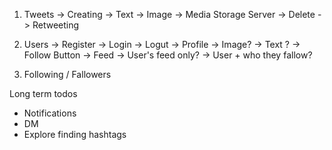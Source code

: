 1. Tweets
    -> Creating
        -> Text
        -> Image -> Media Storage Server
    -> Delete
    -> Retweeting

2. Users
    -> Register
    -> Login
    -> Logut
    -> Profile
        -> Image?
        -> Text ?
        -> Follow Button
    -> Feed
        -> User's feed only?
        -> User + who they fallow?

3. Following / Fallowers

Long term todos
- Notifications
- DM
- Explore finding hashtags
